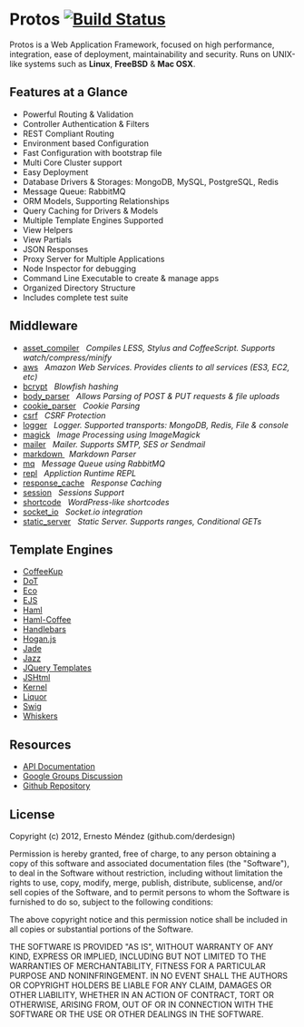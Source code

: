 # Protos [![Build Status](https://secure.travis-ci.org/derdesign/protos.png)](http://travis-ci.org/derdesign/protos)

Protos is a Web Application Framework, focused on high performance, integration, ease of 
deployment, maintainability and security. Runs on UNIX-like systems such as **Linux**, **FreeBSD** & **Mac OSX**.

## Features at a Glance

- Powerful Routing & Validation
- Controller Authentication & Filters
- REST Compliant Routing
- Environment based Configuration
- Fast Configuration with bootstrap file
- Multi Core Cluster support
- Easy Deployment
- Database Drivers & Storages: MongoDB, MySQL, PostgreSQL, Redis
- Message Queue: RabbitMQ
- ORM Models, Supporting Relationships
- Query Caching for Drivers & Models
- Multiple Template Engines Supported
- View Helpers
- View Partials
- JSON Responses
- Proxy Server for Multiple Applications
- Node Inspector for debugging
- Command Line Executable to create & manage apps
- Organized Directory Structure
- Includes complete test suite

## Middleware

- [asset_compiler](http://derdesign.github.com/protos/middleware#asset_compiler) &nbsp; *Compiles LESS, Stylus and CoffeeScript. Supports watch/compress/minify*
- [aws](http://derdesign.github.com/protos/middleware#aws) &nbsp; *Amazon Web Services. Provides clients to all services (ES3, EC2, etc)*
- [bcrypt](http://derdesign.github.com/protos/middleware#bcrypt) &nbsp; *Blowfish hashing*
- [body_parser](http://derdesign.github.com/protos/middleware#body_parser) &nbsp; *Allows Parsing of POST & PUT requests & file uploads*
- [cookie_parser](http://derdesign.github.com/protos/middleware#cookie_parser) &nbsp; *Cookie Parsing*
- [csrf](http://derdesign.github.com/protos/middleware#csrf) &nbsp; *CSRF Protection*
- [logger](http://derdesign.github.com/protos/middleware#logger) &nbsp; *Logger. Supported transports: MongoDB, Redis, File & console*
- [magick](http://derdesign.github.com/protos/middleware#magick) &nbsp; *Image Processing using ImageMagick*
- [mailer](http://derdesign.github.com/protos/middleware#mailer) &nbsp; *Mailer. Supports SMTP, SES or Sendmail*
- [ markdown ](http://derdesign.github.com/protos/middleware#markdown) &nbsp; *Markdown Parser*
- [mq](http://derdesign.github.com/protos/middleware#mq) &nbsp; *Message Queue using RabbitMQ*
- [repl](http://derdesign.github.com/protos/middleware#repl) &nbsp; *Appliction Runtime REPL*
- [response_cache](http://derdesign.github.com/protos/middleware#response_cache) &nbsp; *Response Caching*
- [session](http://derdesign.github.com/protos/middleware#session) &nbsp; *Sessions Support*
- [shortcode](http://derdesign.github.com/protos/middleware#shortcode) &nbsp; *WordPress-like shortcodes*
- [socket_io](http://derdesign.github.com/protos/middleware#socket_io) &nbsp; *Socket.io integration*
- [static_server](http://derdesign.github.com/protos/middleware#static_server) &nbsp; *Static Server. Supports ranges, Conditional GETs*

## Template Engines

- [CoffeeKup](https://github.com/mauricemach/coffeekup)
- [DoT](https://github.com/olado/doT)
- [Eco](https://github.com/sstephenson/eco)
- [EJS](https://github.com/visionmedia/ejs)
- [Haml](https://github.com/visionmedia/haml.js)
- [Haml-Coffee](https://github.com/9elements/haml-coffee)
- [Handlebars](https://github.com/wycats/handlebars.js)
- [Hogan.js](https://github.com/twitter/hogan.js)
- [Jade](https://github.com/visionmedia/jade)
- [Jazz](https://github.com/shinetech/jazz)
- [JQuery Templates](https://github.com/kof/node-jqtpl)
- [JSHtml](https://github.com/LuvDaSun/jshtml)
- [Kernel](https://github.com/c9/kernel)
- [Liquor](https://github.com/chjj/liquor)
- [Swig](https://github.com/paularmstrong/swig)
- [Whiskers](https://github.com/gsf/whiskers.js/tree)

## Resources

- [API Documentation](http://derdesign.github.com/protos/docs/index.html)
- [Google Groups Discussion](https://groups.google.com/group/protos-web-framework)
- [Github Repository](http://github.com/derdesign/protos)

## License

Copyright (c) 2012, Ernesto Méndez (github.com/derdesign)

Permission is hereby granted, free of charge, to any person obtaining a copy of this software and associated documentation 
files (the "Software"), to deal in the Software without restriction, including without limitation the rights to use, copy, 
modify, merge, publish, distribute, sublicense, and/or sell copies of the Software, and to permit persons to whom the Software 
is furnished to do so, subject to the following conditions:

The above copyright notice and this permission notice shall be included in all copies or substantial portions of the Software.

THE SOFTWARE IS PROVIDED "AS IS", WITHOUT WARRANTY OF ANY KIND, EXPRESS OR IMPLIED, INCLUDING BUT NOT LIMITED TO THE WARRANTIES 
OF MERCHANTABILITY, FITNESS FOR A PARTICULAR PURPOSE AND NONINFRINGEMENT. IN NO EVENT SHALL THE AUTHORS OR COPYRIGHT HOLDERS 
BE LIABLE FOR ANY CLAIM, DAMAGES OR OTHER LIABILITY, WHETHER IN AN ACTION OF CONTRACT, TORT OR OTHERWISE, ARISING FROM, OUT 
OF OR IN CONNECTION WITH THE SOFTWARE OR THE USE OR OTHER DEALINGS IN THE SOFTWARE.

